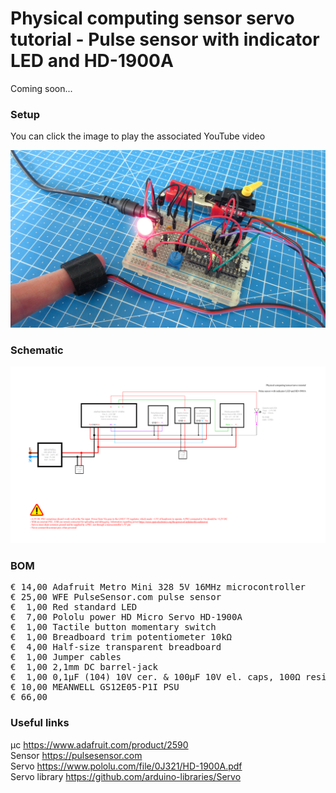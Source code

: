 # Physical computing sensor servo tutorial - Pulse sensor with indicator LED and HD-1900A

Coming soon...

### Setup

You can click the image to play the associated YouTube video

[![Alt text](Assets/6b%20result.jpg)](https://www.youtube.com/)

### Schematic

![](Assets/6b%20schematic.png)

### BOM

<pre>
€ 14,00 Adafruit Metro Mini 328 5V 16MHz microcontroller
€ 25,00 WFE PulseSensor.com pulse sensor
€  1,00 Red standard LED
€  7,00 Pololu power HD Micro Servo HD-1900A
€  1,00 Tactile button momentary switch
€  1,00 Breadboard trim potentiometer 10kΩ
€  4,00 Half-size transparent breadboard
€  1,00 Jumper cables
€  1,00 2,1mm DC barrel-jack
€  1,00 0,1µF (104) 10V cer. & 100µF 10V el. caps, 100Ω resistor
€ 10,00 MEANWELL GS12E05-P1I PSU
€ 66,00
</pre>  

### Useful links  

μc https://www.adafruit.com/product/2590  
Sensor https://pulsesensor.com  
Servo https://www.pololu.com/file/0J321/HD-1900A.pdf  
Servo library https://github.com/arduino-libraries/Servo  
